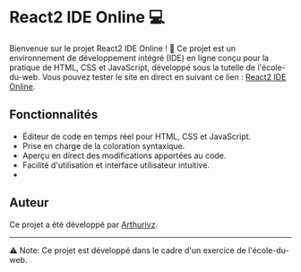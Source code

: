 # React2 IDE Online 💻

Bienvenue sur le projet React2 IDE Online ! 🎉 Ce projet est un environnement de développement intégré (IDE) en ligne conçu pour la pratique de HTML, CSS et JavaScript, développé sous la tutelle de l'école-du-web. Vous pouvez tester le site en direct en suivant ce lien : [React2 IDE Online](https://react2-ide-online.vercel.app/).

## Fonctionnalités

- Éditeur de code en temps réel pour HTML, CSS et JavaScript.
- Prise en charge de la coloration syntaxique.
- Aperçu en direct des modifications apportées au code.
- Facilité d'utilisation et interface utilisateur intuitive.
- 
## Auteur

Ce projet a été développé par [Arthurjvz]([lien-vers-votre-profil-github](https://github.com/arthurjvz)).

---

⚠️ Note: Ce projet est développé dans le cadre d'un exercice de l'école-du-web.
